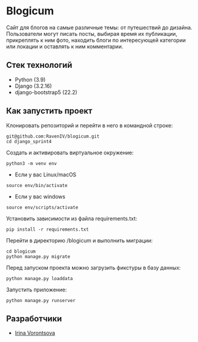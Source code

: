 # Blogicum

Сайт для блогов на самые различные темы: от путешествий до дизайна.
Пользователи могут писать посты, выбирая время их публикации, прикреплять к ним фото, находить блоги по интересующей категории или локации и оставлять к ним комментарии.

## Стек технологий

- Python (3.9)
- Django (3.2.16)
- django-bootstrap5 (22.2)

## Как запустить проект

Клонировать репозиторий и перейти в него в командной строке:

```
git@github.com:RavenIV/blogicum.git
cd django_sprint4
```

Создать и активировать виртуальное окружение:

```
python3 -m venv env
```

- Если у вас Linux/macOS

```
source env/bin/activate
```

- Если у вас windows

```
source env/scripts/activate
```

Установить зависимости из файла requirements.txt:

```
pip install -r requirements.txt
```

Перейти в директорию /blogicum и выполнить миграции:

```
cd blogicum
python manage.py migrate
```

Перед запуском проекта можно загрузить фикстуры в базу данных:

```
python manage.py loaddata
```

Запустить приложение:
```
python manage.py runserver
```

## Разработчики

* [Irina Vorontsova](https://github.com/RavenIV)
